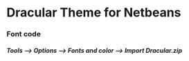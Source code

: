 # Dracular Theme for Netbeans
### Font code
##### Tools --> Options --> Fonts and color --> Import Dracular.zip
